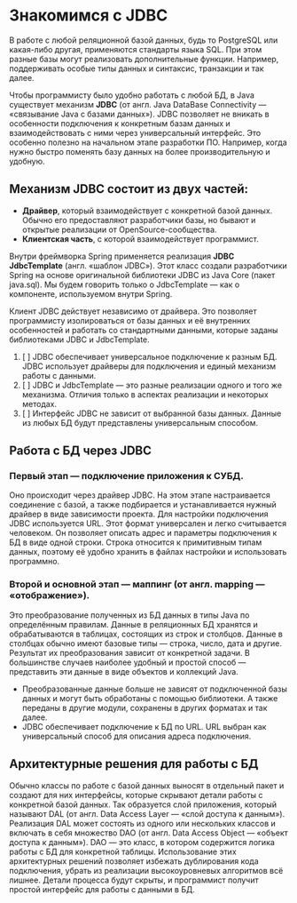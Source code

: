 # Знакомимся с JDBC

В работе с любой реляционной базой данных, будь то PostgreSQL или какая-либо другая, применяются стандарты языка SQL.
При этом разные базы могут реализовать дополнительные функции. Например, поддерживать особые типы данных и синтаксис,
транзакции и так далее.

Чтобы программисту было удобно работать с любой БД, в Java существует механизм **JDBC** (от англ. Java DataBase
Connectivity
— «связывание Java с базами данных»). JDBC позволяет не вникать в особенности подключения к конкретным базам данных
и взаимодействовать с ними через универсальный интерфейс. Это особенно полезно на начальном этапе разработки ПО.
Например, когда нужно быстро поменять базу данных на более производительную и удобную.

## Механизм JDBC состоит из двух частей:

- **Драйвер**, который взаимодействует с конкретной базой данных. Обычно его предоставляют разработчики базы, но бывают
  и открытые реализации от OpenSource-сообщества.
- **Клиентская часть**, с которой взаимодействует программист.

Внутри фреймворка Spring применяется реализация **JDBC JdbcTemplate** (англ. «шаблон JDBC»). Этот класс создали
разработчики
Spring на основе оригинальной библиотеки JDBC из Java Core (пакет java.sql). Мы будем говорить только о JdbcTemplate —
как о компоненте, используемом внутри Spring.

Клиент JDBC действует независимо от драйвера. Это позволяет программисту изолироваться от базы данных и её внутренних
особенностей и работать со стандартными данными, которые заданы библиотеками JDBC и JdbcTemplate.

1. [ ] JDBC обеспечивает универсальное подключение к разным БД. JDBC использует драйверы для подключения и единый
   механизм работы с данными.
2. [ ] JDBC и JdbcTemplate — это разные реализации одного и того же механизма. Отличия только в аспектах реализации и
   некоторых методах.
3. [ ] Интерфейс JDBC не зависит от выбранной базы данных. Данные из любых БД будут представлены универсальным способом.

## Работа с БД через JDBC

### Первый этап — подключение приложения к СУБД.

Оно происходит через драйвер JDBC. На этом этапе настраивается соединение с базой, а также подбирается и устанавливается
нужный драйвер в виде зависимости проекта.
Для настройки подключения JDBC используется URL. Этот формат универсален и легко считывается человеком. Он позволяет
описать адрес и параметры подключения к БД в виде одной строки. Строка относится к примитивным типам данных, поэтому
её удобно хранить в файлах настройки и использовать программно.

### Второй и основной этап — маппинг (от англ. mapping — «отображение»).

Это преобразование полученных из БД данных в типы Java по определённым правилам. Данные в реляционных БД хранятся и
обрабатываются в таблицах, состоящих из строк и столбцов. Данные в столбцах обычно имеют базовые типы — строка, число,
дата и другие. Результат их преобразования зависит от конкретной задачи. В большинстве случаев наиболее удобный и
простой способ — представить эти данные в виде объектов и коллекций Java.

- Преобразованные данные больше не зависят от подключенной базы данных и могут быть обработаны с помощью библиотеки.
  А также переданы в другие модули, сохранены в других форматах и так далее.
- JDBC обеспечивает подключение к БД по URL.
  URL выбран как универсальный способ для описания адреса подключения.

## Архитектурные решения для работы с БД

Обычно классы по работе с базой данных выносят в отдельный пакет и создают для них интерфейсы, которые скрывают детали
работы с конкретной базой данных. Так образуется слой приложения, который называют DAL (от англ. Data Access Layer —
«слой доступа к данным»).
Реализация DAL может состоять из одного или нескольких классов и включать в себя множество DAO (от англ. Data Access
Object —
«объект доступа к данным»). DAO — это класс, в котором содержится логика работы с БД для конкретной таблицы.
Использование этих архитектурных решений позволяет избежать дублирования кода подключения, убрать из реализации
высокоуровневых алгоритмов всё лишнее. Детали процесса будут скрыты, и программист получит простой интерфейс для работы
с данными в БД.